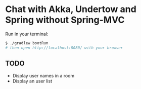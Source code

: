 Chat with Akka, Undertow and Spring without Spring-MVC
=======================================================

Run in your terminal:

~~~~~~~~~~~~~~~~~~~~~~~~~~~~~~~~~~bash
$ ./gradlew bootRun
# then open http://localhost:8080/ with your browser
~~~~~~~~~~~~~~~~~~~~~~~~~~~~~~~~~~

TODO
-----

* Display user names in a room
* Display an user list
